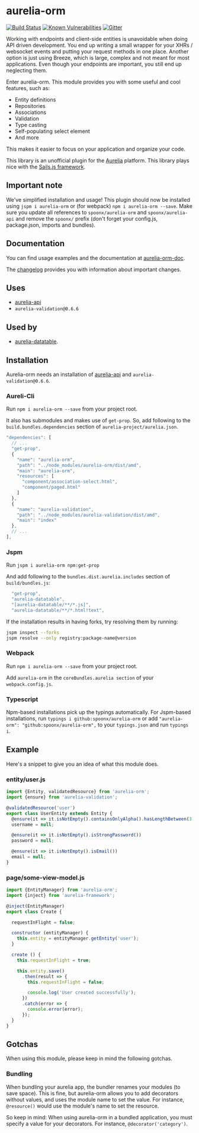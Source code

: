 # aurelia-orm

[![Build Status](https://travis-ci.org/SpoonX/aurelia-orm.svg)](https://travis-ci.org/SpoonX/aurelia-orm)
[![Known Vulnerabilities](https://snyk.io/test/npm/name/badge.svg)](https://snyk.io/test/npm/aurelia-orm)
[![Gitter](https://img.shields.io/gitter/room/nwjs/nw.js.svg?maxAge=2592000?style=plastic)](https://gitter.im/SpoonX/Dev)

Working with endpoints and client-side entities is unavoidable when doing API driven development. You end up writing a small wrapper for your XHRs / websocket events and putting your request methods in one place.
Another option is just using Breeze, which is large, complex and not meant for most applications. Even though your endpoints are important, you still end up neglecting them.

Enter aurelia-orm. This module provides you with some useful and cool features, such as:

* Entity definitions
* Repositories
* Associations
* Validation
* Type casting
* Self-populating select element
* And more

This makes it easier to focus on your application and organize your code.

This library is an unofficial plugin for the [Aurelia](http://www.aurelia.io/) platform.
This library plays nice with the [Sails.js framework](http://sailsjs.org).

## Important note

We've simplified installation and usage! This plugin should now be installed using `jspm i aurelia-orm` or (for webpack) `npm i aurelia-orm --save`. Make sure you update all references to `spoonx/aurelia-orm` and `spoonx/aurelia-api` and remove the `spoonx/` prefix (don't forget your config.js, package.json, imports and bundles).

## Documentation

You can find usage examples and the documentation at [aurelia-orm-doc](http://aurelia-orm.spoonx.org/).

The [changelog](doc/changelog.md) provides you with information about important changes.

## Uses

* [aurelia-api](https://www.npmjs.com/package/aurelia-api)
* `aurelia-validation@0.6.6`

## Used by

* [aurelia-datatable](https://www.npmjs.com/package/aurelia-datatable).

## Installation

Aurelia-orm needs an installation of [aurelia-api](https://www.npmjs.com/package/aurelia-api) and `aurelia-validation@0.6.6`.

### Aureli-Cli

Run `npm i aurelia-orm --save` from your project root.

It also has submodules and makes use of `get-prop`. So, add following to the `build.bundles.dependencies` section of `aurelia-project/aurelia.json`.

```js
"dependencies": [
  // ...
  "get-prop",
  {
    "name": "aurelia-orm",
    "path": "../node_modules/aurelia-orm/dist/amd",
    "main": "aurelia-orm",
    "resources": [
      "component/association-select.html",
      "component/paged.html"
    ]
  },
  {
    "name": "aurelia-validation",
    "path": "../node_modules/aurelia-validation/dist/amd",
    "main": "index"
  },
  // ...
],
```

### Jspm

Run `jspm i aurelia-orm npm:get-prop`

And add following to the `bundles.dist.aurelia.includes` section of `build/bundles.js`:

```js
  "get-prop",
  "aurelia-datatable",
  "[aurelia-datatable/**/*.js]",
  "aurelia-datatable/**/*.html!text",
```

If the installation results in having forks, try resolving them by running:

```sh
jspm inspect --forks
jspm resolve --only registry:package-name@version
```

### Webpack

Run `npm i aurelia-orm --save` from your project root.

Add `aurelia-orm` in the `coreBundles.aurelia section` of your `webpack.config.js`.

### Typescript

Npm-based installations pick up the typings automatically. For Jspm-based installations, run `typings i github:spoonx/aurelia-orm` or add `"aurelia-orm": "github:spoonx/aurelia-orm",` to your `typings.json` and run `typings i`.

## Example

Here's a snippet to give you an idea of what this module does.

### entity/user.js

```javascript
import {Entity, validatedResource} from 'aurelia-orm';
import {ensure} from 'aurelia-validation';

@validatedResource('user')
export class UserEntity extends Entity {
  @ensure(it => it.isNotEmpty().containsOnlyAlpha().hasLengthBetween(3, 20))
  username = null;

  @ensure(it => it.isNotEmpty().isStrongPassword())
  password = null;

  @ensure(it => it.isNotEmpty().isEmail())
  email = null;
}
```

### page/some-view-model.js

```javascript
import {EntityManager} from 'aurelia-orm';
import {inject} from 'aurelia-framework';

@inject(EntityManager)
export class Create {

  requestInFlight = false;

  constructor (entityManager) {
    this.entity = entityManager.getEntity('user');
  }

  create () {
    this.requestInFlight = true;

    this.entity.save()
      .then(result => {
        this.requestInFlight = false;

        console.log('User created successfully');
      })
      .catch(error => {
        console.error(error);
      });
  }
}
```

## Gotchas

When using this module, please keep in mind the following gotchas.

### Bundling

When bundling your aurelia app, the bundler renames your modules (to save space).
This is fine, but aurelia-orm allows you to add decorators without values, and uses the module name to set the value.
For instance, `@resource()` would use the module's name to set the resource.

So keep in mind: When using aurelia-orm in a bundled application, you must specify a value for your decorators.
For instance, `@decorator('category')`.
